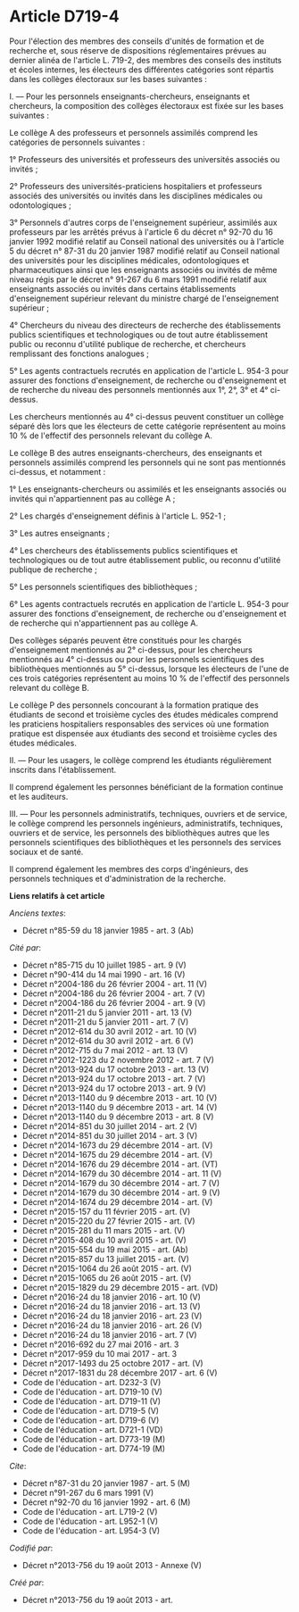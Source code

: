 # Article D719-4

Pour l'élection des membres des conseils d'unités de formation et de recherche et, sous réserve de dispositions
réglementaires prévues au dernier alinéa de l'article L. 719-2, des membres des conseils des instituts et écoles internes,
les électeurs des différentes catégories sont répartis dans les collèges électoraux sur les bases suivantes : 

I. ― Pour les personnels enseignants-chercheurs, enseignants et chercheurs, la composition des collèges électoraux est fixée
sur les bases suivantes : 

Le collège A des professeurs et personnels assimilés comprend les catégories de personnels suivantes : 

1° Professeurs des universités et professeurs des universités associés ou invités ; 

2° Professeurs des universités-praticiens hospitaliers et professeurs associés des universités ou invités dans les
disciplines médicales ou odontologiques ; 

3° Personnels d'autres corps de l'enseignement supérieur, assimilés aux professeurs par les arrêtés prévus à l'article 6 du
décret n° 92-70 du 16 janvier 1992 modifié relatif au Conseil national des universités ou à l'article 5 du décret n° 87-31 du
20 janvier 1987 modifié relatif au Conseil national des universités pour les disciplines médicales, odontologiques et
pharmaceutiques ainsi que les enseignants associés ou invités de même niveau régis par le décret n° 91-267 du 6 mars 1991
modifié relatif aux enseignants associés ou invités dans certains établissements d'enseignement supérieur relevant du
ministre chargé de l'enseignement supérieur ; 

4° Chercheurs du niveau des directeurs de recherche des établissements publics scientifiques et technologiques ou de tout
autre établissement public ou reconnu d'utilité publique de recherche, et chercheurs remplissant des fonctions analogues ; 

5° Les agents contractuels recrutés en application de l'article L. 954-3 pour assurer des fonctions d'enseignement, de
recherche ou d'enseignement et de recherche du niveau des personnels mentionnés aux 1°, 2°, 3° et 4° ci-dessus. 

Les chercheurs mentionnés au 4° ci-dessus peuvent constituer un collège séparé dès lors que les électeurs de cette catégorie
représentent au moins 10 % de l'effectif des personnels relevant du collège A. 

Le collège B des autres enseignants-chercheurs, des enseignants et personnels assimilés comprend les personnels qui ne sont
pas mentionnés ci-dessus, et notamment : 

1° Les enseignants-chercheurs ou assimilés et les enseignants associés ou invités qui n'appartiennent pas au collège A ; 

2° Les chargés d'enseignement définis à l'article L. 952-1 ; 

3° Les autres enseignants ; 

4° Les chercheurs des établissements publics scientifiques et technologiques ou de tout autre établissement public, ou
reconnu d'utilité publique de recherche ; 

5° Les personnels scientifiques des bibliothèques ; 

6° Les agents contractuels recrutés en application de l'article L. 954-3 pour assurer des fonctions d'enseignement, de
recherche ou d'enseignement et de recherche qui n'appartiennent pas au collège A. 

Des collèges séparés peuvent être constitués pour les chargés d'enseignement mentionnés au 2° ci-dessus, pour les chercheurs
mentionnés au 4° ci-dessus ou pour les personnels scientifiques des bibliothèques mentionnés au 5° ci-dessus, lorsque les
électeurs de l'une de ces trois catégories représentent au moins 10 % de l'effectif des personnels relevant du collège B. 

Le collège P des personnels concourant à la formation pratique des étudiants de second et troisième cycles des études
médicales comprend les praticiens hospitaliers responsables des services où une formation pratique est dispensée aux
étudiants des second et troisième cycles des études médicales. 

II. ― Pour les usagers, le collège comprend les étudiants régulièrement inscrits dans l'établissement. 

Il comprend également les personnes bénéficiant de la formation continue et les auditeurs. 

III. ― Pour les personnels administratifs, techniques, ouvriers et de service, le collège comprend les personnels ingénieurs,
administratifs, techniques, ouvriers et de service, les personnels des bibliothèques autres que les personnels scientifiques
des bibliothèques et les personnels des services sociaux et de santé. 

Il comprend également les membres des corps d'ingénieurs, des personnels techniques et d'administration de la recherche.

**Liens relatifs à cet article**

_Anciens textes_:

  - Décret n°85-59 du 18 janvier 1985 - art. 3 (Ab)

_Cité par_:

  - Décret n°85-715 du 10 juillet 1985 - art. 9 (V)
  - Décret n°90-414 du 14 mai 1990 - art. 16 (V)
  - Décret n°2004-186 du 26 février 2004 - art. 11 (V)
  - Décret n°2004-186 du 26 février 2004 - art. 7 (V)
  - Décret n°2004-186 du 26 février 2004 - art. 9 (V)
  - Décret n°2011-21 du 5 janvier 2011 - art. 13 (V)
  - Décret n°2011-21 du 5 janvier 2011 - art. 7 (V)
  - Décret n°2012-614 du 30 avril 2012 - art. 10 (V)
  - Décret n°2012-614 du 30 avril 2012 - art. 6 (V)
  - Décret n°2012-715 du 7 mai 2012 - art. 13 (V)
  - Décret n°2012-1223 du 2 novembre 2012 - art. 7 (V)
  - Décret n°2013-924 du 17 octobre 2013 - art. 13 (V)
  - Décret n°2013-924 du 17 octobre 2013 - art. 7 (V)
  - Décret n°2013-924 du 17 octobre 2013 - art. 9 (V)
  - Décret n°2013-1140 du 9 décembre 2013 - art. 10 (V)
  - Décret n°2013-1140 du 9 décembre 2013 - art. 14 (V)
  - Décret n°2013-1140 du 9 décembre 2013 - art. 8 (V)
  - Décret n°2014-851 du 30 juillet 2014 - art. 2 (V)
  - Décret n°2014-851 du 30 juillet 2014 - art. 3 (V)
  - Décret n°2014-1673 du 29 décembre 2014 - art. (V)
  - Décret n°2014-1675 du 29 décembre 2014 - art. (V)
  - Décret n°2014-1676 du 29 décembre 2014 - art. (VT)
  - Décret n°2014-1679 du 30 décembre 2014 - art. 11 (V)
  - Décret n°2014-1679 du 30 décembre 2014 - art. 7 (V)
  - Décret n°2014-1679 du 30 décembre 2014 - art. 9 (V)
  - Décret n°2014-1674 du 29 décembre 2014 - art. (V)
  - Décret n°2015-157 du 11 février 2015 - art. (V)
  - Décret n°2015-220 du 27 février 2015 - art. (V)
  - Décret n°2015-281 du 11 mars 2015 - art. (V)
  - Décret n°2015-408 du 10 avril 2015 - art. (V)
  - Décret n°2015-554 du 19 mai 2015 - art. (Ab)
  - Décret n°2015-857 du 13 juillet 2015 - art. (V)
  - Décret n°2015-1064 du 26 août 2015 - art. (V)
  - Décret n°2015-1065 du 26 août 2015 - art. (V)
  - Décret n°2015-1829 du 29 décembre 2015 - art. (VD)
  - Décret n°2016-24 du 18 janvier 2016 - art. 10 (V)
  - Décret n°2016-24 du 18 janvier 2016 - art. 13 (V)
  - Décret n°2016-24 du 18 janvier 2016 - art. 23 (V)
  - Décret n°2016-24 du 18 janvier 2016 - art. 26 (V)
  - Décret n°2016-24 du 18 janvier 2016 - art. 7 (V)
  - Décret n°2016-692 du 27 mai 2016 - art. 3
  - Décret n°2017-959 du 10 mai 2017 - art. 3
  - Décret n°2017-1493 du 25 octobre 2017 - art. (V)
  - Décret n°2017-1831 du 28 décembre 2017 - art. 6 (V)
  - Code de l'éducation - art. D232-3 (V)
  - Code de l'éducation - art. D719-10 (V)
  - Code de l'éducation - art. D719-11 (V)
  - Code de l'éducation - art. D719-5 (V)
  - Code de l'éducation - art. D719-6 (V)
  - Code de l'éducation - art. D721-1 (VD)
  - Code de l'éducation - art. D773-19 (M)
  - Code de l'éducation - art. D774-19 (M)

_Cite_:

  - Décret n°87-31 du 20 janvier 1987 - art. 5 (M)
  - Décret n°91-267 du 6 mars 1991 (V)
  - Décret n°92-70 du 16 janvier 1992 - art. 6 (M)
  - Code de l'éducation - art. L719-2 (V)
  - Code de l'éducation - art. L952-1 (V)
  - Code de l'éducation - art. L954-3 (V)

_Codifié par_:

  - Décret n°2013-756 du 19 août 2013 -  Annexe (V)

_Créé par_:

  - Décret n°2013-756 du 19 août 2013 - art.
